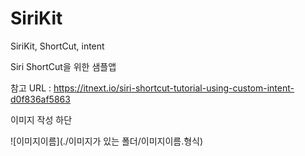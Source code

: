 # SiriKit
SiriKit, ShortCut, intent

Siri ShortCut을 위한 샘플앱



참고 URL  :  https://itnext.io/siri-shortcut-tutorial-using-custom-intent-d0f836af5863


이미지 작성 하단

![이미지이름](./이미지가 있는 폴더/이미지이름.형식)

